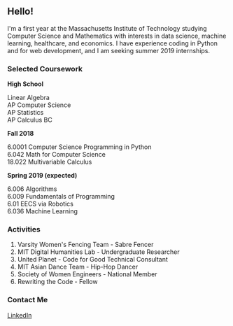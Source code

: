 ## Hello!

I'm a first year at the Massachusetts Institute of Technology studying Computer Science and Mathematics with interests in data science, machine learning, healthcare, and economics. I have experience coding in Python and for web development, and I am seeking summer 2019 internships.

### Selected Coursework
**High School**

Linear Algebra  
AP Computer Science  
AP Statistics  
AP Calculus BC  

**Fall 2018**

6.0001 Computer Science Programming in Python  
6.042 Math for Computer Science  
18.022 Multivariable Calculus  

**Spring 2019 (expected)**

6.006 Algorithms  
6.009 Fundamentals of Programming  
6.01 EECS via Robotics  
6.036 Machine Learning

### Activities
1. Varsity Women's Fencing Team - Sabre Fencer
2. MIT Digital Humanities Lab - Undergraduate Researcher
3. United Planet - Code for Good Technical Consultant
4. MIT Asian Dance Team - Hip-Hop Dancer
5. Society of Women Engineers - National Member
6. Rewriting the Code - Fellow

### Contact Me
[LinkedIn](https://www.linkedin.com/in/kateyxu/)
